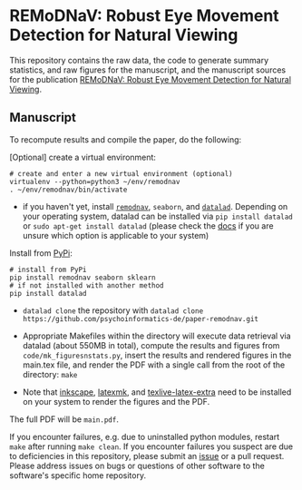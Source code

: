 # REMoDNaV: Robust Eye Movement Detection for Natural Viewing

This repository contains the raw data, the code to generate summary statistics, and raw figures for the manuscript, and the manuscript sources for the publication [REMoDNaV: Robust Eye Movement Detection for Natural Viewing](yettolink).

## Manuscript

To recompute results and compile the paper, do the following:

[Optional] create a virtual environment:

    # create and enter a new virtual environment (optional)
    virtualenv --python=python3 ~/env/remodnav
    . ~/env/remodnav/bin/activate
    
- if you haven't yet, install [``remodnav``](https://github.com/psychoinformatics-de/remodnav), ``seaborn``, and
 [``datalad``](https://www.datalad.org). Depending on your operating system, datalad can be installed via
 ``pip install datalad`` or ``sudo apt-get install datalad`` (please check the 
 [docs](http://docs.datalad.org/en/latest/gettingstarted.html) if you are unsure which option is applicable to your system)
 
Install from [PyPi](https://pypi.org/project/remodnav):

    # install from PyPi
    pip install remodnav seaborn sklearn
    # if not installed with another method
    pip install datalad

- ``datalad clone`` the repository with ``datalad clone https://github.com/psychoinformatics-de/paper-remodnav.git``

- Appropriate Makefiles within the directory will execute data retrieval via datalad (about 550MB in total),
compute the results and figures from ``code/mk_figuresnstats.py``, insert the results and rendered figures in the
main.tex file, and render the PDF with a single call from the root of the directory: ``make``

- Note that [inkscape](https://inkscape.org/de/release/inkscape-0.92.4/), [latexmk](https://mg.readthedocs.io/latexmk.html),
  and [texlive-latex-extra](https://wiki.ubuntuusers.de/TeX_Live/) need to be installed on your system to render the figures and the     PDF.

The full PDF will be ``main.pdf``.
 

If you encounter failures, e.g. due to uninstalled python modules, restart ``make`` after running ``make clean``.
If you encounter failures you suspect are due to deficiencies in this repository, please submit an
[issue](https://github.com/psychoinformatics-de/paper-remodnav/issues/new) or a
pull request. Please address issues on bugs or questions of other software to the software's specific home repository.
